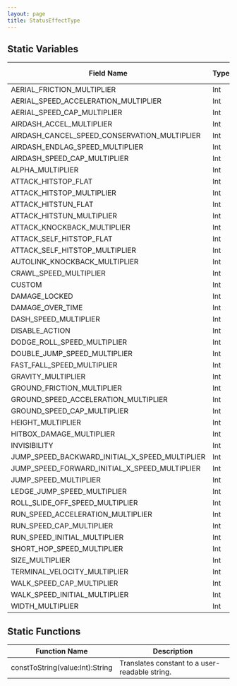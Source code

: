 ```yaml
---
layout: page
title: StatusEffectType
---
```


## Static Variables

| Field Name | Type | Initial Value | Description |
| ------------ | ------ | --------------- | ------------- |
| AERIAL_FRICTION_MULTIPLIER | Int | `n/a` |  |
| AERIAL_SPEED_ACCELERATION_MULTIPLIER | Int | `n/a` |  |
| AERIAL_SPEED_CAP_MULTIPLIER | Int | `n/a` |  |
| AIRDASH_ACCEL_MULTIPLIER | Int | `n/a` |  |
| AIRDASH_CANCEL_SPEED_CONSERVATION_MULTIPLIER | Int | `n/a` |  |
| AIRDASH_ENDLAG_SPEED_MULTIPLIER | Int | `n/a` |  |
| AIRDASH_SPEED_CAP_MULTIPLIER | Int | `n/a` |  |
| ALPHA_MULTIPLIER | Int | `n/a` |  |
| ATTACK_HITSTOP_FLAT | Int | `n/a` |  |
| ATTACK_HITSTOP_MULTIPLIER | Int | `n/a` |  |
| ATTACK_HITSTUN_FLAT | Int | `n/a` |  |
| ATTACK_HITSTUN_MULTIPLIER | Int | `n/a` |  |
| ATTACK_KNOCKBACK_MULTIPLIER | Int | `n/a` |  |
| ATTACK_SELF_HITSTOP_FLAT | Int | `n/a` |  |
| ATTACK_SELF_HITSTOP_MULTIPLIER | Int | `n/a` |  |
| AUTOLINK_KNOCKBACK_MULTIPLIER | Int | `n/a` |  |
| CRAWL_SPEED_MULTIPLIER | Int | `n/a` |  |
| CUSTOM | Int | `n/a` |  |
| DAMAGE_LOCKED | Int | `n/a` |  |
| DAMAGE_OVER_TIME | Int | `n/a` |  |
| DASH_SPEED_MULTIPLIER | Int | `n/a` |  |
| DISABLE_ACTION | Int | `n/a` |  |
| DODGE_ROLL_SPEED_MULTIPLIER | Int | `n/a` |  |
| DOUBLE_JUMP_SPEED_MULTIPLIER | Int | `n/a` |  |
| FAST_FALL_SPEED_MULTIPLIER | Int | `n/a` |  |
| GRAVITY_MULTIPLIER | Int | `n/a` |  |
| GROUND_FRICTION_MULTIPLIER | Int | `n/a` |  |
| GROUND_SPEED_ACCELERATION_MULTIPLIER | Int | `n/a` |  |
| GROUND_SPEED_CAP_MULTIPLIER | Int | `n/a` |  |
| HEIGHT_MULTIPLIER | Int | `n/a` |  |
| HITBOX_DAMAGE_MULTIPLIER | Int | `n/a` |  |
| INVISIBILITY | Int | `n/a` |  |
| JUMP_SPEED_BACKWARD_INITIAL_X_SPEED_MULTIPLIER | Int | `n/a` |  |
| JUMP_SPEED_FORWARD_INITIAL_X_SPEED_MULTIPLIER | Int | `n/a` |  |
| JUMP_SPEED_MULTIPLIER | Int | `n/a` |  |
| LEDGE_JUMP_SPEED_MULTIPLIER | Int | `n/a` |  |
| ROLL_SLIDE_OFF_SPEED_MULTIPLIER | Int | `n/a` |  |
| RUN_SPEED_ACCELERATION_MULTIPLIER | Int | `n/a` |  |
| RUN_SPEED_CAP_MULTIPLIER | Int | `n/a` |  |
| RUN_SPEED_INITIAL_MULTIPLIER | Int | `n/a` |  |
| SHORT_HOP_SPEED_MULTIPLIER | Int | `n/a` |  |
| SIZE_MULTIPLIER | Int | `n/a` |  |
| TERMINAL_VELOCITY_MULTIPLIER | Int | `n/a` |  |
| WALK_SPEED_CAP_MULTIPLIER | Int | `n/a` |  |
| WALK_SPEED_INITIAL_MULTIPLIER | Int | `n/a` |  |
| WIDTH_MULTIPLIER | Int | `n/a` |  |


## Static Functions

| Function Name | Description |
| --------------- | ------------- |
| constToString(value:Int):String | Translates constant to a user-readable string. |


